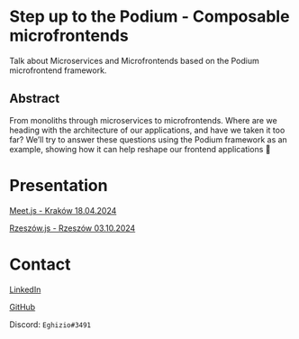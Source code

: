 # Step up to the Podium - Composable microfrontends

Talk about Microservices and Microfrontends based on the Podium microfrontend framework.

## Abstract
From monoliths through microservices to microfrontends. Where are we heading with the architecture of our applications, and have we taken it too far? We’ll try to answer these questions using the Podium framework as an example, showing how it can help reshape our frontend applications 🧩

# Presentation
[Meet.js - Kraków 18.04.2024](https://docs.google.com/presentation/d/1V-9c0FXLbJOsMYUavMlZdvBO7kRtT14LFYlDSNpk5S4/edit?usp=sharing)

[Rzeszów.js - Rzeszów 03.10.2024](https://docs.google.com/presentation/d/1jFFo4EqfKTww-hiv8gGt7D22ooTN03wp6wsxyPee3-o/edit?usp=sharing)

# Contact

[LinkedIn](https://www.linkedin.com/in/jacob-wasik/)

[GitHub](https://github.com/Eghizio)

Discord: `Eghizio#3491`
